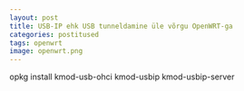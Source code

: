 ```yaml
---
layout: post
title: USB-IP ehk USB tunneldamine üle võrgu OpenWRT-ga
categories: postitused
tags: openwrt
image: openwrt.png
---
```


opkg install kmod-usb-ohci kmod-usbip kmod-usbip-server



